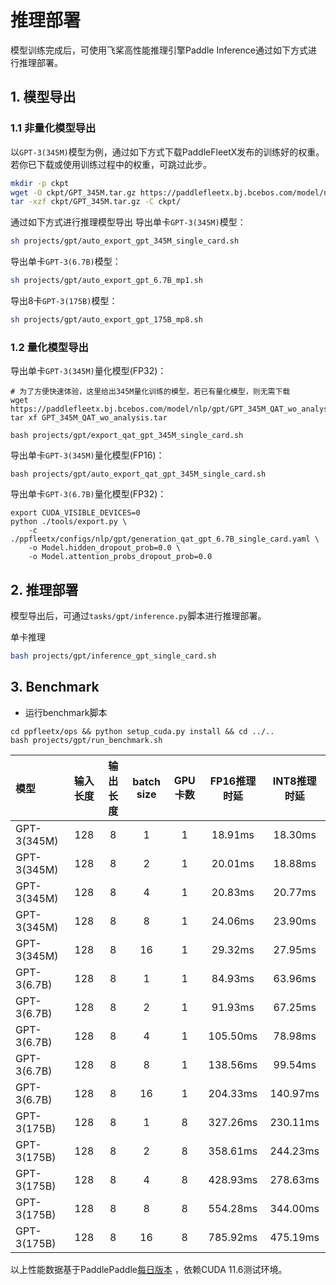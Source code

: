 
# 推理部署

模型训练完成后，可使用飞桨高性能推理引擎Paddle Inference通过如下方式进行推理部署。

## 1. 模型导出

### 1.1 非量化模型导出

以`GPT-3(345M)`模型为例，通过如下方式下载PaddleFleetX发布的训练好的权重。若你已下载或使用训练过程中的权重，可跳过此步。

```bash
mkdir -p ckpt
wget -O ckpt/GPT_345M.tar.gz https://paddlefleetx.bj.bcebos.com/model/nlp/gpt/GPT_345M.tar.gz
tar -xzf ckpt/GPT_345M.tar.gz -C ckpt/
```

通过如下方式进行推理模型导出
导出单卡`GPT-3(345M)`模型：
```bash
sh projects/gpt/auto_export_gpt_345M_single_card.sh
```

导出单卡`GPT-3(6.7B)`模型：
```bash
sh projects/gpt/auto_export_gpt_6.7B_mp1.sh
```

导出8卡`GPT-3(175B)`模型：
```bash
sh projects/gpt/auto_export_gpt_175B_mp8.sh
```

### 1.2 量化模型导出

导出单卡`GPT-3(345M)`量化模型(FP32)：

```shell
# 为了方便快速体验，这里给出345M量化训练的模型，若已有量化模型，则无需下载
wget https://paddlefleetx.bj.bcebos.com/model/nlp/gpt/GPT_345M_QAT_wo_analysis.tar
tar xf GPT_345M_QAT_wo_analysis.tar

bash projects/gpt/export_qat_gpt_345M_single_card.sh
```

导出单卡`GPT-3(345M)`量化模型(FP16)：

```shell
bash projects/gpt/auto_export_qat_gpt_345M_single_card.sh
```

导出单卡`GPT-3(6.7B)`量化模型(FP32)：

```shell
export CUDA_VISIBLE_DEVICES=0
python ./tools/export.py \
    -c ./ppfleetx/configs/nlp/gpt/generation_qat_gpt_6.7B_single_card.yaml \
    -o Model.hidden_dropout_prob=0.0 \
    -o Model.attention_probs_dropout_prob=0.0
```

## 2. 推理部署

模型导出后，可通过`tasks/gpt/inference.py`脚本进行推理部署。

单卡推理
```bash
bash projects/gpt/inference_gpt_single_card.sh
```


## 3. Benchmark
- 运行benchmark脚本
```
cd ppfleetx/ops && python setup_cuda.py install && cd ../..
bash projects/gpt/run_benchmark.sh
```

| 模型          | 输入长度 | 输出长度 | batch size | GPU卡数 | FP16推理时延 | INT8推理时延 |
| :------------ | :------: | :------: | :--------: | :-----: | :----------: | :----------: |
| GPT-3(345M)   |    128   |    8     |     1      |    1    |   18.91ms    |   18.30ms    |
| GPT-3(345M)   |    128   |    8     |     2      |    1    |   20.01ms    |   18.88ms    |
| GPT-3(345M)   |    128   |    8     |     4      |    1    |   20.83ms    |   20.77ms    |
| GPT-3(345M)   |    128   |    8     |     8      |    1    |   24.06ms    |   23.90ms    |
| GPT-3(345M)   |    128   |    8     |    16      |    1    |   29.32ms    |   27.95ms    |
| GPT-3(6.7B)   |    128   |    8     |     1      |    1    |   84.93ms    |   63.96ms    |
| GPT-3(6.7B)   |    128   |    8     |     2      |    1    |   91.93ms    |   67.25ms    |
| GPT-3(6.7B)   |    128   |    8     |     4      |    1    |   105.50ms   |   78.98ms    |
| GPT-3(6.7B)   |    128   |    8     |     8      |    1    |   138.56ms   |   99.54ms    |
| GPT-3(6.7B)   |    128   |    8     |    16      |    1    |   204.33ms   |   140.97ms   |
| GPT-3(175B)   |    128   |    8     |     1      |    8    |   327.26ms   |   230.11ms   |
| GPT-3(175B)   |    128   |    8     |     2      |    8    |   358.61ms   |   244.23ms   |
| GPT-3(175B)   |    128   |    8     |     4      |    8    |   428.93ms   |   278.63ms   |
| GPT-3(175B)   |    128   |    8     |     8      |    8    |   554.28ms   |   344.00ms   |
| GPT-3(175B)   |    128   |    8     |    16      |    8    |   785.92ms   |   475.19ms   |

以上性能数据基于PaddlePaddle[每日版本](https://www.paddlepaddle.org.cn/documentation/docs/zh/install/Tables.html#whl-develop) ，依赖CUDA 11.6测试环境。
